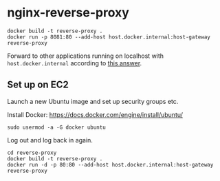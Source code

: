 # nginx-reverse-proxy

    docker build -t reverse-proxy .
    docker run -p 8081:80 --add-host host.docker.internal:host-gateway reverse-proxy

Forward to other applications running on localhost with `host.docker.internal` according to [this answer](https://stackoverflow.com/a/24326540/948942).

## Set up on EC2

Launch a new Ubuntu image and set up security groups etc.

Install Docker: https://docs.docker.com/engine/install/ubuntu/

    sudo usermod -a -G docker ubuntu

Log out and log back in again.

    cd reverse-proxy
    docker build -t reverse-proxy .
    docker run -d -p 80:80 --add-host host.docker.internal:host-gateway reverse-proxy
